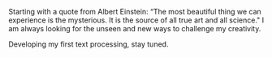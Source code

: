 Starting with a quote from Albert Einstein: “The most beautiful thing we can experience is the mysterious. It is the source of all true art and all science." I am always looking for the unseen and new ways to challenge my creativity.

Developing my first text processing, stay tuned.
